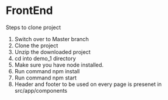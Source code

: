 # FrontEnd
Steps to clone project
1) Switch over to Master branch
2) Clone the project
3) Unzip the downloaded project
4) cd into demo_1 directory
5) Make sure you have node installed.
6) Run command npm install
7) Run command npm start
8) Header and footer to be used on every page is presenet in src/app/components
